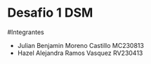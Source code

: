 # Desafio 1 DSM

#Integrantes 
* Julian Benjamin Moreno Castillo MC230813
* Hazel Alejandra Ramos Vasquez RV230413
